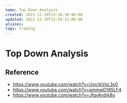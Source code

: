 ```yaml
---
name: Top Down Analysis
created: 2022-12-19T13:38:30-06:00
updated: 2022-12-19T13:39:11-06:00
aliases: 
tags: trading
---
```

# Top Down Analysis


## Reference

- https://www.youtube.com/watch?v=UvcrkVpL3s0
- https://www.youtube.com/watch?v=ammwD185LF4
- https://www.youtube.com/watch?v=JfgvArdrk8o
